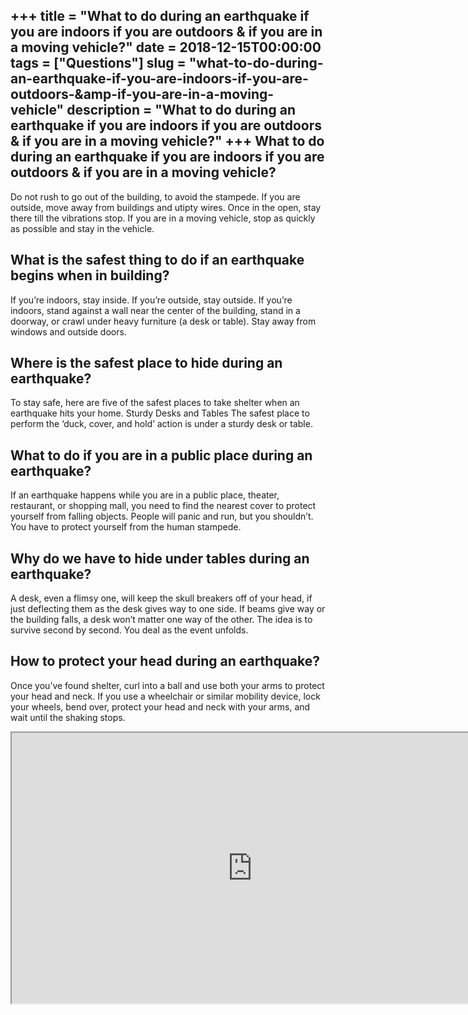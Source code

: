 +++
title = "What to do during an earthquake if you are indoors if you are outdoors &amp; if you are in a moving vehicle?"
date = 2018-12-15T00:00:00
tags = ["Questions"]
slug = "what-to-do-during-an-earthquake-if-you-are-indoors-if-you-are-outdoors-&amp-if-you-are-in-a-moving-vehicle"
description = "What to do during an earthquake if you are indoors if you are outdoors &amp; if you are in a moving vehicle?"
+++
What to do during an earthquake if you are indoors if you are outdoors &amp; if you are in a moving vehicle?
------------------------------------------------------------------------------------------------------------

Do not rush to go out of the building, to avoid the stampede. If you are outside, move away from buildings and utipty wires. Once in the open, stay there till the vibrations stop. If you are in a moving vehicle, stop as quickly as possible and stay in the vehicle.

What is the safest thing to do if an earthquake begins when in building?
------------------------------------------------------------------------

If you’re indoors, stay inside. If you’re outside, stay outside. If you’re indoors, stand against a wall near the center of the building, stand in a doorway, or crawl under heavy furniture (a desk or table). Stay away from windows and outside doors.

Where is the safest place to hide during an earthquake?
-------------------------------------------------------

To stay safe, here are five of the safest places to take shelter when an earthquake hits your home. Sturdy Desks and Tables The safest place to perform the ‘duck, cover, and hold’ action is under a sturdy desk or table.

What to do if you are in a public place during an earthquake?
-------------------------------------------------------------

If an earthquake happens while you are in a public place, theater, restaurant, or shopping mall, you need to find the nearest cover to protect yourself from falling objects. People will panic and run, but you shouldn’t. You have to protect yourself from the human stampede.

Why do we have to hide under tables during an earthquake?
---------------------------------------------------------

A desk, even a flimsy one, will keep the skull breakers off of your head, if just deflecting them as the desk gives way to one side. If beams give way or the building falls, a desk won’t matter one way of the other. The idea is to survive second by second. You deal as the event unfolds.

How to protect your head during an earthquake?
----------------------------------------------

Once you’ve found shelter, curl into a ball and use both your arms to protect your head and neck. If you use a wheelchair or similar mobility device, lock your wheels, bend over, protect your head and neck with your arms, and wait until the shaking stops.

<iframe allow="accelerometer; autoplay; clipboard-write; encrypted-media; gyroscope; picture-in-picture" allowfullscreen="" class="__youtube_prefs__  epyt-is-override  no-lazyload" data-no-lazy="1" data-origheight="433" data-origwidth="770" data-skipgform_ajax_framebjll="" height="433" id="_ytid_81084" loading="lazy" src="https://www.youtube.com/embed/cPUUIwdyX4Y?enablejsapi=1&autoplay=0&cc_load_policy=0&cc_lang_pref=&iv_load_policy=1&loop=0&modestbranding=0&rel=1&fs=1&playsinline=0&autohide=2&theme=dark&color=red&controls=1&" title="YouTube player" width="770"></iframe>